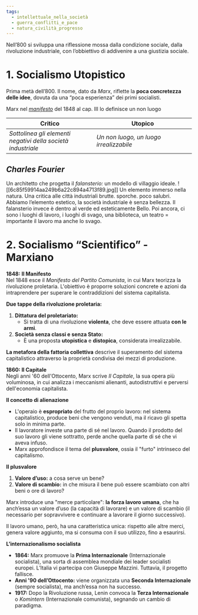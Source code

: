 ```yaml
---
tags:
  - intellettuale_nella_società
  - guerra_conflitti_e_pace
  - natura_civilità_progresso
---
```

Nell’800 si sviluppa una riflessione mossa dalla condizione sociale, dalla rivoluzione industriale, con l’obbiettivo di addivenire a una giustizia sociale.

# 1. Socialismo Utopistico

Prima metà dell’800. Il nome, dato da *Marx*, riflette la **poca concretezza delle idee**, dovuta da una “poca esperienza” dei primi socialisti.

Marx nel *[manifesto](obsidian://open?vault=Mon%20cervaux&file=01%20scuola%2FFilosofia%2FIL%20MANIFESTO%20DI%20MARX.pdf)* del 1848 al cap. III lo definisce un non luogo

| Critico                                                         | Utopico                                 |
| --------------------------------------------------------------- | --------------------------------------- |
| *Sottolinea gli elementi<br>negativi della società industriale* | *Un non luogo, un luogo irrealizzabile* |

## ***Charles Fourier***

Un architetto che progetta il *falansterio:* un modello di villaggio ideale. 
![[6c85f59914aa249b6a22c894a4713f89.jpg]]
Un elemento immerso nella natura. Una critica alle città industriali brutte. sporche. poco salubri. Abbiamo l’elemento estetico, la società industriale è senza bellezza. Il falansterio invece è dentro al verde ed esteticamente Bello. Poi ancora, ci sono i luoghi di lavoro, i luoghi di svago, una biblioteca, un teatro = importante il lavoro ma anche lo svago. 

# 2. Socialismo “Scientifico” - Marxiano

**1848: Il Manifesto**  
Nel 1848 esce il _Manifesto del Partito Comunista_, in cui Marx teorizza la rivoluzione proletaria. L'obiettivo è proporre soluzioni concrete e azioni da intraprendere per superare le contraddizioni del sistema capitalista.

**Due tappe della rivoluzione proletaria:**

1. **Dittatura del proletariato:**
   - Si tratta di una rivoluzione **violenta**, che deve essere attuata **con le armi**.
2. **Società senza classi e senza Stato:**
   - È una proposta **utopistica** e **distopica**, considerata irrealizzabile.

**La metafora della fattoria collettiva** descrive il superamento del sistema capitalistico attraverso la proprietà condivisa dei mezzi di produzione.

**1860: Il Capitale**  
Negli anni '60 dell'Ottocento, Marx scrive _Il Capitale_, la sua opera più voluminosa, in cui analizza i meccanismi alienanti, autodistruttivi e perversi dell'economia capitalista.

**Il concetto di alienazione**

- L'operaio è **espropriato** del frutto del proprio lavoro: nel sistema capitalistico, produce beni che vengono venduti, ma il ricavo gli spetta solo in minima parte.
- Il lavoratore investe una parte di sé nel lavoro. Quando il prodotto del suo lavoro gli viene sottratto, perde anche quella parte di sé che vi aveva infuso.
- Marx approfondisce il tema del **plusvalore**, ossia il "furto" intrinseco del capitalismo.

**Il plusvalore**

1. **Valore d’uso:** a cosa serve un bene?
2. **Valore di scambio:** in che misura il bene può essere scambiato con altri beni o ore di lavoro?

Marx introduce una "merce particolare": **la forza lavoro umana**, che ha anch’essa un valore d’uso (la capacità di lavorare) e un valore di scambio (il necessario per sopravvivere e continuare a lavorare il giorno successivo).

Il lavoro umano, però, ha una caratteristica unica: rispetto alle altre merci, genera valore aggiunto, ma si consuma con il suo utilizzo, fino a esaurirsi.

**L’internazionalismo socialista**

- **1864:** Marx promuove la **Prima Internazionale** (Internazionale socialista), una sorta di assemblea mondiale dei leader socialisti europei. L’Italia vi partecipa con Giuseppe Mazzini. Tuttavia, il progetto fallisce.
- **Anni '90 dell’Ottocento:** viene organizzata una **Seconda Internazionale** (sempre socialista), ma anch’essa non ha successo.
- **1917:** Dopo la Rivoluzione russa, Lenin convoca la **Terza Internazionale** o _Komintern_ (Internazionale comunista), segnando un cambio di paradigma.
